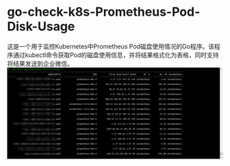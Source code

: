 # go-check-k8s-Prometheus-Pod-Disk-Usage
这是一个用于监控Kubernetes中Prometheus Pod磁盘使用情况的Go程序。该程序通过kubectl命令获取Pod的磁盘使用信息，并将结果格式化为表格，同时支持将结果发送到企业微信。
![alt text](企业微信截图_20241008120118.png)